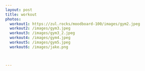 ```yaml
---
layout: post
title: workout
photos:
  workout1: https://zul.rocks/moodboard-100/images/gym2.jpeg
  workout2: /images/gym3.jpeg
  workout3: /images/gym3_2.jpeg
  workout4: /images/gym4.jpeg
  workout5: /images/gym5.jpeg
  workout6: /images/jake.png


 
---
```

